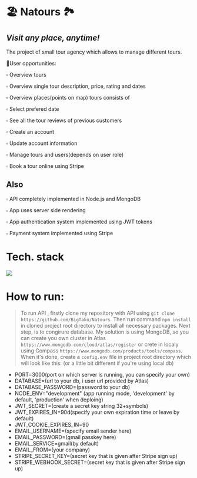 # 🏖 Natours 🏞




## _Visit any place, anytime!_

The project of small tour agency which allows to manage different tours.

👨User opportunities:

▫ Overview tours

▫ Overview single tour description, price, rating and dates

▫ Overview places(points on map) tours consists of

▫ Select prefered date

▫ See all the tour reviews of previous customers

▫ Create an account

▫️ Update account information

▫️ Manage tours and users(depends on user role)

▫️ Book a tour online using Stripe

## Also

▫️ API completely implemented in Node.js and MongoDB

▫️ App uses server side rendering

▫️ App authentication system implemented using JWT tokens

▫️ Payment system implemented using Stripe

# Tech. stack

<p align="start">
  <a href="https://skillicons.dev">
    <img src="https://skillicons.dev/icons?i=html,css,js,nodejs,express,mongodb,pug" />
  </a>
</p>

# How to run:

> To run API , firstly clone my repository with API using `git clone https://github.com/BigTako/Natours`.
> Then run command `npm install` in cloned project root directory to install all necessary packages.
> Next step, is to congirure database. My solution is using MongoDB, so you can create you own cluster
> in Atlas `https://www.mongodb.com/cloud/atlas/register` or crete in localy using Compass `https://www.mongodb.com/products/tools/compass`.
> When it's done, create a `config.env` file in project root directory which will look like this:
> (or a little bit different if you're using local db)

- PORT=3000(port on which server is running, you can specify your own)
- DATABASE=(url to your db, i user url provided by Atlas)
- DATABASE_PASSWORD=(password to your db)
- NODE_ENV="development" (app running mode, 'development' by default, 'production' when deploing)
- JWT_SECRET=(create a secret key string 32+symbols)
- JWT_EXPIRES_IN=90d(specify your own expiration time or leave by default)
- JWT_COOKIE_EXPIRES_IN=90
- EMAIL_USERNAME=(specify email sender here)
- EMAIL_PASSWORD=(gmail passkey here)
- EMAIL_SERVICE=gmail(by default)
- EMAIL_FROM=(your company)
- STRIPE_SECRET_KEY=(secret key that is given after Stripe sign up)
- STRIPE_WEBHOOK_SECRET=(secret key that is given after Stripe sign up)

